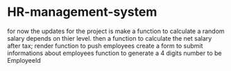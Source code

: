 # HR-management-system
for now the updates for the project is
make a function to calculate a random salary depends on thier level.
then a function to calculate the net salary after tax;
render function to push employees
create a form to submit informations about employees
function to generate a 4 digits number to be EmployeeId


